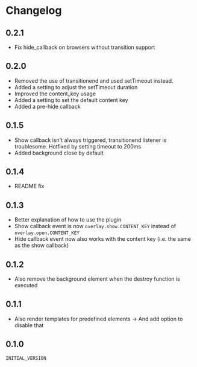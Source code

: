 # Changelog

## 0.2.1

- Fix hide_callback on browsers without transition support


## 0.2.0

- Removed the use of transitionend and used setTimeout instead.
- Added a setting to adjust the setTimeout duration
- Improved the content_key usage
- Added a setting to set the default content key
- Added a pre-hide callback


## 0.1.5

- Show callback isn't always triggered, transitionend listener is troublesome. Hotfixed by setting timeout to 200ms
- Added background close by default


## 0.1.4

- README fix


## 0.1.3

- Better explanation of how to use the plugin
- Show callback event is now `overlay.show.CONTENT_KEY` instead of `overlay.open.CONTENT_KEY`
- Hide callback event now also works with the content key (i.e. the same as the show callback)


## 0.1.2

- Also remove the background element when the
  destroy function is executed


## 0.1.1

- Also render templates for predefined elements
  -> And add option to disable that


## 0.1.0

`INITIAL_VERSION`
